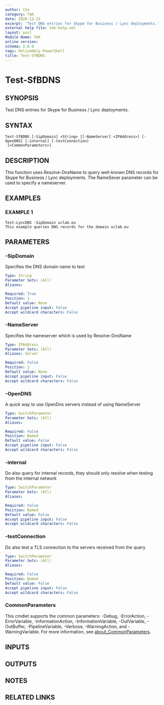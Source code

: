 ```yaml
---
author: tto
category: TAK
date: 2020-12-22
excerpt: 'Test DNS entries for Skype for Business / Lync deployments.'
external help file: tak-help.xml
layout: post
Module Name: TAK
online version:
schema: 2.0.0
tags: OnlineHelp PowerShell
title: Test-SfBDNS
---
```


# Test-SfBDNS

## SYNOPSIS
Test DNS entries for Skype for Business / Lync deployments.

## SYNTAX

```
Test-SfBDNS [-SipDomain] <String> [[-NameServer] <IPAddress>] [-OpenDNS] [-internal] [-testConnection]
 [<CommonParameters>]
```

## DESCRIPTION
This function uses Resolve-DnsName to query well-known DNS records for Skype for Business / Lync deployments.
The NameSever parameter can be used to specify a nameserver.

## EXAMPLES

### EXAMPLE 1
```
Test-LyncDNS -SipDomain uclab.eu
This example queries DNS records for the domain uclab.eu
```

## PARAMETERS

### -SipDomain
Specifies the DNS domain name to test

```yaml
Type: String
Parameter Sets: (All)
Aliases:

Required: True
Position: 1
Default value: None
Accept pipeline input: False
Accept wildcard characters: False
```

### -NameServer
Specifies the nameserver which is used by Resolve-DnsName

```yaml
Type: IPAddress
Parameter Sets: (All)
Aliases: Server

Required: False
Position: 2
Default value: None
Accept pipeline input: False
Accept wildcard characters: False
```

### -OpenDNS
A quick way to use OpenDns servers instead of using NameServer

```yaml
Type: SwitchParameter
Parameter Sets: (All)
Aliases:

Required: False
Position: Named
Default value: False
Accept pipeline input: False
Accept wildcard characters: False
```

### -internal
Do also query for internal records, they should only resolve when testing from the internal network

```yaml
Type: SwitchParameter
Parameter Sets: (All)
Aliases:

Required: False
Position: Named
Default value: False
Accept pipeline input: False
Accept wildcard characters: False
```

### -testConnection
Do also test a TLS connection to the servers received from the query

```yaml
Type: SwitchParameter
Parameter Sets: (All)
Aliases:

Required: False
Position: Named
Default value: False
Accept pipeline input: False
Accept wildcard characters: False
```

### CommonParameters
This cmdlet supports the common parameters: -Debug, -ErrorAction, -ErrorVariable, -InformationAction, -InformationVariable, -OutVariable, -OutBuffer, -PipelineVariable, -Verbose, -WarningAction, and -WarningVariable. For more information, see [about_CommonParameters](http://go.microsoft.com/fwlink/?LinkID=113216).

## INPUTS

## OUTPUTS

## NOTES

## RELATED LINKS
